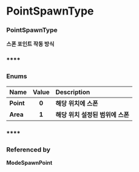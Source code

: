 # PointSpawnType

### **PointSpawnType**

**스폰 포인트 작동 방식**

### \*\*\*\*

### **Enums**

| **Name** | **Value** | **Description** |
| :--- | :---: | :--- |
| **Point** | **0** | **해당 위치에 스폰** |
| **Area** | **1** | **해당 위치 설정된 범위에 스폰** |

### \*\*\*\*

### **Referenced by**

**ModeSpawnPoint**  


